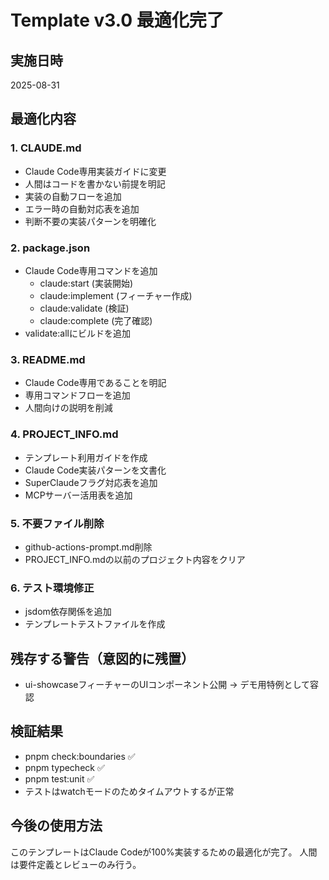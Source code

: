 # Template v3.0 最適化完了

## 実施日時
2025-08-31

## 最適化内容

### 1. CLAUDE.md
- Claude Code専用実装ガイドに変更
- 人間はコードを書かない前提を明記
- 実装の自動フローを追加
- エラー時の自動対応表を追加
- 判断不要の実装パターンを明確化

### 2. package.json
- Claude Code専用コマンドを追加
  - claude:start (実装開始)
  - claude:implement (フィーチャー作成)
  - claude:validate (検証)
  - claude:complete (完了確認)
- validate:allにビルドを追加

### 3. README.md
- Claude Code専用であることを明記
- 専用コマンドフローを追加
- 人間向けの説明を削減

### 4. PROJECT_INFO.md
- テンプレート利用ガイドを作成
- Claude Code実装パターンを文書化
- SuperClaudeフラグ対応表を追加
- MCPサーバー活用表を追加

### 5. 不要ファイル削除
- github-actions-prompt.md削除
- PROJECT_INFO.mdの以前のプロジェクト内容をクリア

### 6. テスト環境修正
- jsdom依存関係を追加
- テンプレートテストファイルを作成

## 残存する警告（意図的に残置）
- ui-showcaseフィーチャーのUIコンポーネント公開
  → デモ用特例として容認

## 検証結果
- pnpm check:boundaries ✅
- pnpm typecheck ✅
- pnpm test:unit ✅
- テストはwatchモードのためタイムアウトするが正常

## 今後の使用方法
このテンプレートはClaude Codeが100%実装するための最適化が完了。
人間は要件定義とレビューのみ行う。